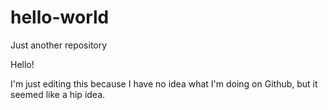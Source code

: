 # hello-world
Just another repository 

Hello! 

I'm just editing this because I have no idea what I'm doing on Github, but it seemed like a hip idea.
